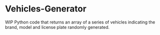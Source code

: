 # Vehicles-Generator
WIP Python code that returns an array of a series of vehicles indicating the brand, model and license plate randomly generated.
